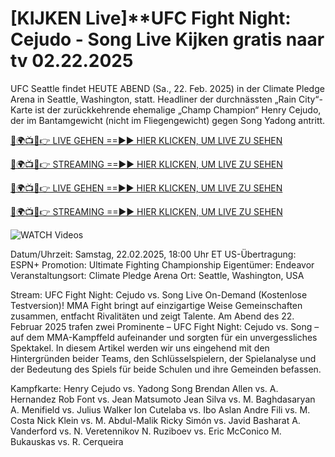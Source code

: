 # [KIJKEN Live]**UFC Fight Night: Cejudo - Song Live Kijken gratis naar tv 02.22.2025 #

UFC Seattle findet HEUTE ABEND (Sa., 22. Feb. 2025) in der Climate Pledge Arena in Seattle, Washington, statt. Headliner der durchnässten „Rain City“-Karte ist der zurückkehrende ehemalige „Champ Champion“ Henry Cejudo, der im Bantamgewicht (nicht im Fliegengewicht) gegen Song Yadong antritt.

[🔴🌍📺📱👉 LIVE GEHEN ==►► HIER KLICKEN, UM LIVE ZU SEHEN](https://t.co/NjkDHeOElj)

[🔴🌍📺📱👉 STREAMING ==►► HIER KLICKEN, UM LIVE ZU SEHEN](https://t.co/NjkDHeOElj)

[🔴🌍📺📱👉 LIVE GEHEN ==►► HIER KLICKEN, UM LIVE ZU SEHEN](https://t.co/NjkDHeOElj)

[🔴🌍📺📱👉 STREAMING ==►► HIER KLICKEN, UM LIVE ZU SEHEN](https://t.co/NjkDHeOElj)

<a href="https://t.co/NjkDHeOElj" rel="nofollow" data-target="animated-image.originalLink"><img src="https://camo.githubusercontent.com/8a4f000d20f83aca3bf7ec5f350d767afa0574a8a352519fd8cfa583a6f93a33/68747470733a2f2f692e696d6775722e636f6d2f644a486b345a712e676966" alt="WATCH Videos" data-canonical-src="https://i.imgur.com/dJHk4Zq.gif" style="max-width: 100%; display: inline-block;" data-target="animated-image.originalImage"></a>

Datum/Uhrzeit: Samstag, 22.02.2025, 18:00 Uhr ET
US-Übertragung: ESPN+
Promotion: Ultimate Fighting Championship
Eigentümer: Endeavor
Veranstaltungsort: Climate Pledge Arena
Ort: Seattle, Washington, USA

Stream: UFC Fight Night: Cejudo vs. Song Live On-Demand (Kostenlose Testversion)!
MMA Fight bringt auf einzigartige Weise Gemeinschaften zusammen, entfacht Rivalitäten und zeigt Talente. Am Abend des 22. Februar 2025 trafen zwei Prominente – UFC Fight Night: Cejudo vs. Song – auf dem MMA-Kampffeld aufeinander und sorgten für ein unvergessliches Spektakel. In diesem Artikel werden wir uns eingehend mit den Hintergründen beider Teams, den Schlüsselspielern, der Spielanalyse und der Bedeutung des Spiels für beide Schulen und ihre Gemeinden befassen.

Kampfkarte:
Henry Cejudo vs. Yadong Song
Brendan Allen vs. A. Hernandez
Rob Font vs. Jean Matsumoto
Jean Silva vs. M. Baghdasaryan
A. Menifield vs. Julius Walker
Ion Cutelaba vs. Ibo Aslan
Andre Fili vs. M. Costa
Nick Klein vs. M. Abdul-Malik
Ricky Simón vs. Javid Basharat
A. Vanderford vs. N. Veretennikov
N. Ruziboev vs. Eric McConico
M. Bukauskas vs. R. Cerqueira
